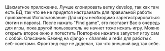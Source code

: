 Шахматное приложение.
Лучше клонировать ветку develop, так как там есть БД, так что ее не придется настраивать для правильной работы приложения
Использование:
  Для игры необходимо зарегистрироваться (логин и пароль).
  После нажать "Find game", это поставит Вас в очередь для игры, пока другой пользователь не начнет тоже искать игру. Можно открыть второе окно и потестить
  Повторное нажатие запустит игру сам с собой.
Описание:
  Бэкенд на django + channels и redis для работы с веб-сокетами. Фронтэнд еще не доделан, так что внешний вид так себе.
